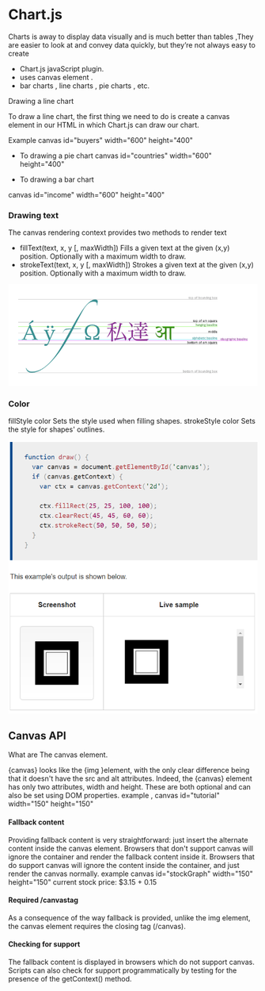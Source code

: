 

# Chart.js 
Charts is away to display data visually and is much better than tables ,They are easier to look at and convey data quickly, but they’re not always easy to create

- Chart.js  javaScript plugin.
- uses canvas element .
- bar charts , line charts , pie charts , etc.

Drawing a line chart

To draw a line chart, the first thing we need to do is create a canvas element in our HTML in which Chart.js can draw our chart. 

Example canvas id="buyers" width="600" height="400"

- To drawing a pie chart 
canvas id="countries" width="600" height="400"

- To drawing a bar chart

canvas id="income" width="600" height="400"


### Drawing text 

The canvas rendering context provides two methods to render text

- fillText(text, x, y [, maxWidth]) Fills a given text at the given (x,y) position. Optionally with a maximum width to draw.
- strokeText(text, x, y [, maxWidth]) Strokes a given text at the given (x,y) position. Optionally with a maximum width to draw.

![styling](image.jpg/baselines.png)






### Color

fillStyle color Sets the style used when filling shapes. strokeStyle color Sets the style for shapes' outlines.

![color](image.jpg/shape.png)





## Canvas API

What are The canvas element.

{canvas} looks like the {img }element, with the only clear difference being that it doesn't have the src and alt attributes. Indeed, the {canvas} element has only two attributes, width and height. These are both optional and can also be set using DOM properties.
example , 
canvas id="tutorial" width="150" height="150"



#### Fallback content

Providing fallback content is very straightforward: just insert the alternate content inside the canvas element. Browsers that don't support canvas will ignore the container and render the fallback content inside it. Browsers that do support canvas will ignore the content inside the container, and just render the canvas normally.
example 
canvas id="stockGraph" width="150" height="150"
  current stock price: $3.15 + 0.15




#### Required /canvastag
As a consequence of the way fallback is provided, unlike the img element, the canvas element requires the closing tag (/canvas). 


#### Checking for support
The fallback content is displayed in browsers which do not support canvas. Scripts can also check for support programmatically by testing for the presence of the getContext() method. 

